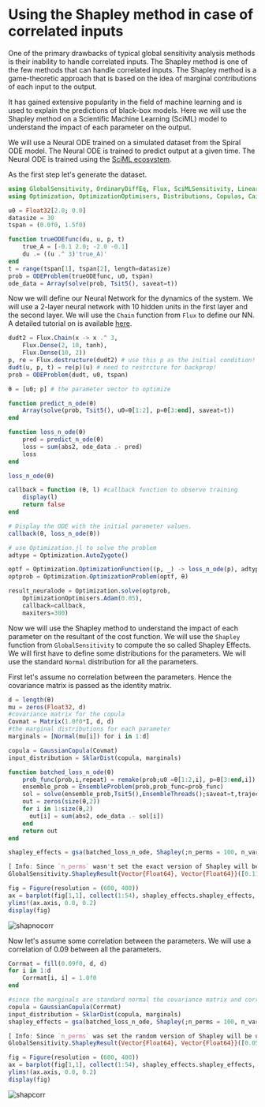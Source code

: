 # Using the Shapley method in case of correlated inputs

One of the primary drawbacks of typical global sensitivity analysis methods is their
inability to handle correlated inputs. The Shapley method is one of the few methods
that can handle correlated inputs. The Shapley method is a game-theoretic approach
that is based on the idea of marginal contributions of each input to the output.

It has gained extensive popularity in the field of machine learning and is used to
explain the predictions of black-box models. Here we will use the Shapley method
on a Scientific Machine Learning (SciML) model to understand the impact of each
parameter on the output.

We will use a Neural ODE trained on a simulated dataset from the Spiral ODE model.
The Neural ODE is trained to predict output at a given time. The Neural ODE is
trained using the [SciML ecosystem](https://sciml.ai/).

As the first step let's generate the dataset.

```julia
using GlobalSensitivity, OrdinaryDiffEq, Flux, SciMLSensitivity, LinearAlgebra
using Optimization, OptimizationOptimisers, Distributions, Copulas, CairoMakie

u0 = Float32[2.0; 0.0]
datasize = 30
tspan = (0.0f0, 1.5f0)

function trueODEfunc(du, u, p, t)
    true_A = [-0.1 2.0; -2.0 -0.1]
    du .= ((u .^ 3)'true_A)'
end
t = range(tspan[1], tspan[2], length=datasize)
prob = ODEProblem(trueODEfunc, u0, tspan)
ode_data = Array(solve(prob, Tsit5(), saveat=t))
```

Now we will define our Neural Network for the dynamics of the system. We will use
a 2-layer neural network with 10 hidden units in the first layer and the second layer.
We will use the `Chain` function from `Flux` to define our NN. A detailed tutorial on
is available [here](https://docs.sciml.ai/SciMLSensitivity/stable/examples/neural_ode/neural_ode_flux/).

```julia
dudt2 = Flux.Chain(x -> x .^ 3,
    Flux.Dense(2, 10, tanh),
    Flux.Dense(10, 2))
p, re = Flux.destructure(dudt2) # use this p as the initial condition!
dudt(u, p, t) = re(p)(u) # need to restrcture for backprop!
prob = ODEProblem(dudt, u0, tspan)

θ = [u0; p] # the parameter vector to optimize

function predict_n_ode(θ)
    Array(solve(prob, Tsit5(), u0=θ[1:2], p=θ[3:end], saveat=t))
end

function loss_n_ode(θ)
    pred = predict_n_ode(θ)
    loss = sum(abs2, ode_data .- pred)
    loss
end

loss_n_ode(θ)

callback = function (θ, l) #callback function to observe training
    display(l)
    return false
end

# Display the ODE with the initial parameter values.
callback(θ, loss_n_ode(θ))

# use Optimization.jl to solve the problem
adtype = Optimization.AutoZygote()

optf = Optimization.OptimizationFunction((p, _) -> loss_n_ode(p), adtype)
optprob = Optimization.OptimizationProblem(optf, θ)

result_neuralode = Optimization.solve(optprob,
    OptimizationOptimisers.Adam(0.05),
    callback=callback,
    maxiters=300)
```

Now we will use the Shapley method to understand the impact of each parameter on the
resultant of the cost function. We will use the `Shapley` function from `GlobalSensitivity`
to compute the so called Shapley Effects. We will first have to define some distributions
for the parameters. We will use the standard `Normal` distribution for all the parameters.

First let's assume no correlation between the parameters. Hence the covariance matrix
is passed as the identity matrix.

```julia
d = length(θ)
mu = zeros(Float32, d)
#covariance matrix for the copula
Covmat = Matrix(1.0f0*I, d, d)
#the marginal distributions for each parameter
marginals = [Normal(mu[i]) for i in 1:d]

copula = GaussianCopula(Covmat)
input_distribution = SklarDist(copula, marginals)

function batched_loss_n_ode(θ)
    prob_func(prob,i,repeat) = remake(prob;u0 =θ[1:2,i], p=θ[3:end,i])
    ensemble_prob = EnsembleProblem(prob,prob_func=prob_func)
    sol = solve(ensemble_prob,Tsit5(),EnsembleThreads();saveat=t,trajectories=size(θ,2))
    out = zeros(size(θ,2))
    for i in 1:size(θ,2)
      out[i] = sum(abs2, ode_data .- sol[i])
    end
    return out
end

shapley_effects = gsa(batched_loss_n_ode, Shapley(;n_perms = 100, n_var = 100, n_outer = 10), input_distribution, batch = true)
```

```julia
[ Info: Since `n_perms` wasn't set the exact version of Shapley will be used
GlobalSensitivity.ShapleyResult{Vector{Float64}, Vector{Float64}}([0.11597691741361442, 0.10537266345858425, -0.011525418832504125, 0.019080490852392638, 0.0670556101993216, -0.0008750631360554604, -0.06145135053766362, 0.04681820267596843, -0.052194422120816236, 0.003179470815545183  …  0.017116063071811214, -0.01996361592991698, 0.04992156377132031, -0.026031285685145327, -0.05478798810114203, -0.08297800907245817, -0.0007407741548139723, -0.004732287469108539, 0.0387866269216672, 0.003387278477023375], [0.24632058593157738, 0.2655832791843761, 0.2501184872448763, 0.24778944872968212, 0.24095751488197525, 0.25542101332993983, 0.23147124018855053, 0.2559000952299014, 0.2445090237211431, 0.24422366968866593  …  0.26334364579925296, 0.2533883745742706, 0.278493369461382, 0.251080668076158, 0.2513237168712358, 0.2565579384455956, 0.24086196097600907, 0.23509270698557308, 0.2424725703788857, 0.245598352488518], [-0.3668114310122772, -0.4151705637427929, -0.5017576538324616, -0.4665868286577843, -0.40522111896934987, -0.5015002492627375, -0.5151349813072227, -0.45474598397463833, -0.5314321086142567, -0.47549892177424  …  -0.4990374826947246, -0.5166048300954874, -0.49592544037298836, -0.5181493951144149, -0.5473824731687641, -0.5858315684258255, -0.47283021766779176, -0.46551399316083175, -0.43645961102094877, -0.4779854924004719], [0.5987652658395061, 0.6259158906599613, 0.47870681616745336, 0.5047478103625695, 0.5393323393679931, 0.4997501229906266, 0.39223228023189544, 0.5483823893265752, 0.4270432643726243, 0.48185786340533043  …  0.5332696088383471, 0.4766775982356534, 0.5957685679156289, 0.4660868237441243, 0.43780649696648005, 0.4198755502809092, 0.4713486693581638, 0.4560494182226147, 0.5140328648642831, 0.4847600493545186])
```

```julia
fig = Figure(resolution = (600, 400))
ax = barplot(fig[1,1], collect(1:54), shapley_effects.shapley_effects, color = :green)
ylims!(ax.axis, 0.0, 0.2)
display(fig)
```

![shapnocorr](https://github.com/SciML/GlobalSensitivity.jl/assets/23134958/f32319de-8e1e-4781-ae99-95c40b278a0b)

Now let's assume some correlation between the parameters. We will use a correlation of 0.09 between
all the parameters.

```julia
Corrmat = fill(0.09f0, d, d)
for i in 1:d
    Corrmat[i, i] = 1.0f0
end

#since the marginals are standard normal the covariance matrix and correlation matrix are the same
copula = GaussianCopula(Corrmat)
input_distribution = SklarDist(copula, marginals)
shapley_effects = gsa(batched_loss_n_ode, Shapley(;n_perms = 100, n_var = 100, n_outer = 100), input_distribution, batch = true)
```

```julia
[ Info: Since `n_perms` was set the random version of Shapley will be used
GlobalSensitivity.ShapleyResult{Vector{Float64}, Vector{Float64}}([0.05840668971922802, 0.11052100820850451, 0.04371662911807708, 0.004023059190511713, 0.062410433686220866, 0.02585247272606055, 0.02522310040104824, -0.002943508605003048, 0.0274450019985079, -0.00470104493101865  …  0.03521661871178529, -0.0029363975954207434, -0.01733340691251318, 0.030698550673315273, 0.004089097508271804, 0.01120562788725685, 0.020296678638214393, 0.05371236372397007, 0.041498171895387174, -0.0013082313559600266], [0.17059528049109549, 0.17289231112530734, 0.15914829962624458, 0.1353652701868229, 0.16197334249699738, 0.14706777933327114, 0.13542553650272246, 0.13442651137664902, 0.1187565412647469, 0.14591351295876914  …  0.14961042326057278, 0.11239722253111033, 0.14973761270843763, 0.15863981406666988, 0.14738095559109785, 0.11703801097937833, 0.1573849698258368, 0.16993657676693683, 0.1501327274957186, 0.1755876094816281], [-0.27596006004331913, -0.22834792159709788, -0.2682140381493623, -0.2612928703756612, -0.255057317607894, -0.2624003747671509, -0.24021095114428775, -0.2664194709032351, -0.205317818880396, -0.29069153033020617  …  -0.2580198108789374, -0.223234953756397, -0.3108191278210509, -0.28023548489735767, -0.28477757545028, -0.21818887363232467, -0.28817786222042574, -0.2793633267392261, -0.25276197399622125, -0.3454599459399511], [0.3927734394817752, 0.4493899380141069, 0.3556472963855164, 0.2693389887566846, 0.3798781849803357, 0.314105320219272, 0.29065715194638425, 0.260532453693229, 0.2602078228774118, 0.2812894404681689  …  0.32845304830250793, 0.2173621585655555, 0.2761523139960246, 0.34163258624398823, 0.2929557704668236, 0.24060012940683836, 0.3287712194968545, 0.3867880541871663, 0.3357583177869956, 0.34284348322803104])
```

```julia
fig = Figure(resolution = (600, 400))
ax = barplot(fig[1,1], collect(1:54), shapley_effects.shapley_effects, color = :green)
ylims!(ax.axis, 0.0, 0.2)
display(fig)
```

![shapcorr](https://github.com/SciML/GlobalSensitivity.jl/assets/23134958/3151d556-73a7-485a-8833-8626bb03f35c)
